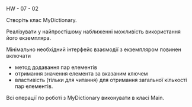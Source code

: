 HW - 07 - 02

Створіть клас MyDictionary.

Реалізувати у найпростішому наближенні можливість використання його екземпляра.

Мінімально необхідний інтерфейс взаємодії з екземпляром повинен включати
- метод додавання пар елементів
- отримання значення елемента за вказаним ключем
- властивість (тільки для читання) для отримання загальної кількості пар елементів.

Всі операції по роботі з MyDictionary виконувати в класі Main.

